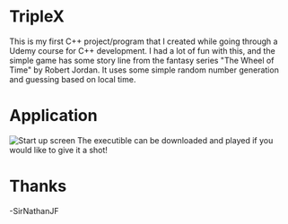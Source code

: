 # TripleX
This is my first C++ project/program that I created while going through a Udemy course for C++ development. I had a lot of fun with this, and the simple game has some story line from the fantasy series "The Wheel of Time" by Robert Jordan. It uses some simple random number generation and guessing based on local time. 

# Application
![Start up screen](../assets/images/ScreenshotTripleX.png)
The executible can be downloaded and played if you would like to give it a shot!

# Thanks
-SirNathanJF
